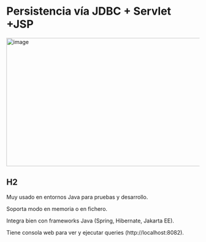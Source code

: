 # Persistencia vía JDBC + Servlet +JSP

<img width="608" height="336" alt="image" src="https://github.com/user-attachments/assets/e9e78784-52c7-4846-9a03-074087ee0ac4" />


## H2

Muy usado en entornos Java para pruebas y desarrollo.

Soporta modo en memoria o en fichero.

Integra bien con frameworks Java (Spring, Hibernate, Jakarta EE).

Tiene consola web para ver y ejecutar queries (http://localhost:8082).
